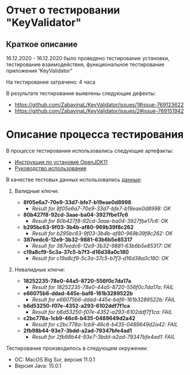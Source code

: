# Отчет о тестировании "KeyValidator" #
## Краткое описание ##
16.12.2020 - 16.12.2020 было проведено тестирование установки, тестирование взаимодействия, функциональное тестирование приложения 'KeyValidator"

На тестирование затрачено: 4 часа

В результате тестирования выявлены следующие дефекты:

* https://github.com/ZabavinaL/KeyValidator/issues/1#issue-769123622
* https://github.com/ZabavinaL/KeyValidator/issues/2#issue-769151942 

# Описание процесса тестирования #
В процессе тестирования использовались следующие артефакты:
* [Инструкция по установке OpenJDK11](https://github.com/netology-code/javaqa-homeworks/blob/master/intro/openjdk11-manual.md)
* [Руководство использования](https://github.com/netology-code/javaqa-homeworks/blob/master/intro/user-manual.md)

В качестве тестовых данных использовались [данные](https://github.com/netology-code/javaqa-homeworks/blob/master/intro/user-manual.md):
1. Валидные ключи:
    * **8f05e6a7-70e9-33d7-bfe7-b19eae0d8998**
        * _Result for 8f05e6a7-70e9-33d7-bfe7-b19eae0d8998: OK_
    * **80b427f8-92cd-3aae-ba04-3927fbe17c6**
        * _Result for 80b427f8-92cd-3aae-ba04-3927fbe17c6: OK_
    * **b295bc63-9f03-3b4b-af80-969b39f8c262**
        * _Result for b295bc63-9f03-3b4b-af80-969b39f8c262: OK_
    * **387eedc6-12e9-3b32-9881-63b6b5e85317**
        * _Result for 387eedc6-12e9-3b32-9881-63b6b5e85317: OK_
    * **c19a8cf9-5c3a-37c5-b7f3-d16d38a0c180**
        * _Result for c19a8cf9-5c3a-37c5-b7f3-d16d38a0c180: OK_

2. Невалидные ключи:
    * **18252235-78e0-44a5-8720-556f0c7da17a**
        * _Result for 18252235-78e0-44a5-8720-556f0c7da17a: FAIL_
    * **e66075b6-ddad-445e-baf6-161b3289522b**
        * _Result for e66075b6-ddad-445e-baf6-161b3289522b: FAIL_
    * **b6d53250-f07e-4352-a293-6102ddf7f1ca**
        * _Result for b6d53250-f07e-4352-a293-6102ddf7f1ca: FAIL_
    * **c2bc778a-1cb9-46c6-b435-0489649d2a42**
        * _Result for c2bc778a-1cb9-46c6-b435-0489649d2a42: FAIL_
    * **2fb98b44-93e7-3bdd-a2ad-79347bfe4ad1**
        * _Result for 2fb98b44-93e7-3bdd-a2ad-79347bfe4ad1: FAIL_

Тестирование производилось в следующем окружении:
* OC: MacOS Big Sur, версия 11.0.1
* Версия Java: 15.0.1